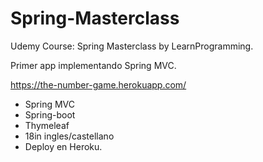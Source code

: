 # Spring-Masterclass
Udemy Course: Spring Masterclass by LearnProgramming. 

Primer app implementando Spring MVC.

https://the-number-game.herokuapp.com/

+ Spring MVC
+ Spring-boot
+ Thymeleaf
+ 18in ingles/castellano
+ Deploy en Heroku.
